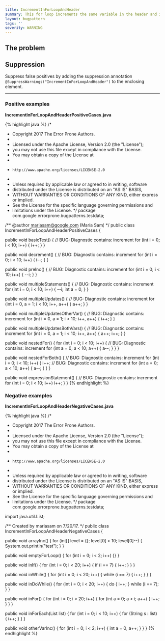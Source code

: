 ```yaml
---
title: IncrementInForLoopAndHeader
summary: This for loop increments the same variable in the header and in the body
layout: bugpattern
tags: ''
severity: WARNING
---
```


<!--
*** AUTO-GENERATED, DO NOT MODIFY ***
To make changes, edit the @BugPattern annotation or the explanation in docs/bugpattern.
-->


## The problem


## Suppression
Suppress false positives by adding the suppression annotation `@SuppressWarnings("IncrementInForLoopAndHeader")` to the enclosing element.


----------

### Positive examples
__IncrementInForLoopAndHeaderPositiveCases.java__

{% highlight java %}
/*
 * Copyright 2017 The Error Prone Authors.
 *
 * Licensed under the Apache License, Version 2.0 (the "License");
 * you may not use this file except in compliance with the License.
 * You may obtain a copy of the License at
 *
 *     http://www.apache.org/licenses/LICENSE-2.0
 *
 * Unless required by applicable law or agreed to in writing, software
 * distributed under the License is distributed on an "AS IS" BASIS,
 * WITHOUT WARRANTIES OR CONDITIONS OF ANY KIND, either express or implied.
 * See the License for the specific language governing permissions and
 * limitations under the License.
 */
package com.google.errorprone.bugpatterns.testdata;

/** @author mariasam@google.com (Maria Sam) */
public class IncrementInForLoopAndHeaderPositiveCases {

  public void basicTest() {
    // BUG: Diagnostic contains: increment
    for (int i = 0; i < 10; i++) {
      i++;
    }
  }

  public void decrement() {
    // BUG: Diagnostic contains: increment
    for (int i = 0; i < 10; i++) {
      i--;
    }
  }

  public void preInc() {
    // BUG: Diagnostic contains: increment
    for (int i = 0; i < 10; i++) {
      --i;
    }
  }

  public void multipleStatements() {
    // BUG: Diagnostic contains: increment
    for (int i = 0; i < 10; i++) {
      --i;
      int a = 0;
    }
  }

  public void multipleUpdates() {
    // BUG: Diagnostic contains: increment
    for (int i = 0, a = 1; i < 10; i++, a++) {
      a++;
    }
  }

  public void multipleUpdatesOtherVar() {
    // BUG: Diagnostic contains: increment
    for (int i = 0, a = 1; i < 10; i++, a++) {
      i++;
    }
  }

  public void multipleUpdatesBothVars() {
    // BUG: Diagnostic contains: increment
    for (int i = 0, a = 1; i < 10; i++, a++) {
      a++;
      i++;
    }
  }

  public void nestedFor() {
    for (int i = 0; i < 10; i++) {
      // BUG: Diagnostic contains: increment
      for (int a = 0; a < 10; a++) {
        a--;
      }
    }
  }

  public void nestedForBoth() {
    // BUG: Diagnostic contains: increment
    for (int i = 0; i < 10; i++) {
      i++;
      // BUG: Diagnostic contains: increment
      for (int a = 0; a < 10; a++) {
        a--;
      }
    }
  }

  public void expressionStatement() {
    // BUG: Diagnostic contains: increment
    for (int i = 0; i < 10; i++) i++;
  }
}
{% endhighlight %}

### Negative examples
__IncrementInForLoopAndHeaderNegativeCases.java__

{% highlight java %}
/*
 * Copyright 2017 The Error Prone Authors.
 *
 * Licensed under the Apache License, Version 2.0 (the "License");
 * you may not use this file except in compliance with the License.
 * You may obtain a copy of the License at
 *
 *     http://www.apache.org/licenses/LICENSE-2.0
 *
 * Unless required by applicable law or agreed to in writing, software
 * distributed under the License is distributed on an "AS IS" BASIS,
 * WITHOUT WARRANTIES OR CONDITIONS OF ANY KIND, either express or implied.
 * See the License for the specific language governing permissions and
 * limitations under the License.
 */
package com.google.errorprone.bugpatterns.testdata;

import java.util.List;

/** Created by mariasam on 7/20/17. */
public class IncrementInForLoopAndHeaderNegativeCases {

  public void arrayInc() {
    for (int[] level = {}; level[0] > 10; level[0]--) {
      System.out.println("test");
    }
  }

  public void emptyForLoop() {
    for (int i = 0; i < 2; i++) {}
  }

  public void inIf() {
    for (int i = 0; i < 20; i++) {
      if (i == 7) {
        i++;
      }
    }
  }

  public void inWhile() {
    for (int i = 0; i < 20; i++) {
      while (i == 7) {
        i++;
      }
    }
  }

  public void inDoWhile() {
    for (int i = 0; i < 20; i++) {
      do {
        i++;
      } while (i == 7);
    }
  }

  public void inFor() {
    for (int i = 0; i < 20; i++) {
      for (int a = 0; a < i; a++) {
        i++;
      }
    }
  }

  public void inForEach(List<String> list) {
    for (int i = 0; i < 10; i++) {
      for (String s : list) {
        i++;
      }
    }
  }

  public void otherVarInc() {
    for (int i = 0; i < 2; i++) {
      int a = 0;
      a++;
    }
  }
}
{% endhighlight %}


